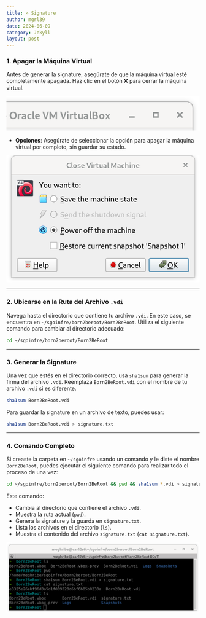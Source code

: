 ```yaml
---
title: ✍️ Signature
author: mgrl39
date: 2024-06-09
category: Jekyll
layout: post
---
```


### 1. **Apagar la Máquina Virtual**

Antes de generar la signature, asegúrate de que la máquina virtual esté completamente apagada. Haz clic en el botón ❌ para cerrar la máquina virtual.

<div style="text-align: center;">
    <img src="https://raw.githubusercontent.com/mgrl39/Born2BeRoot/main/steps/b2br_img_252.png" alt="Imagen 252"/>
</div>

- **Opciones**: Asegúrate de seleccionar la opción para apagar la máquina virtual por completo, sin guardar su estado.

![Imagen 253](https://raw.githubusercontent.com/mgrl39/Born2BeRoot/main/steps/b2br_img_253.png)

---

### 2. **Ubicarse en la Ruta del Archivo `.vdi`**

Navega hasta el directorio que contiene tu archivo `.vdi`. En este caso, se encuentra en `~/sgoinfre/born2beroot/Born2BeRoot`. Utiliza el siguiente comando para cambiar al directorio adecuado:

```bash
cd ~/sgoinfre/born2beroot/Born2BeRoot
```

---

### 3. **Generar la Signature**

Una vez que estés en el directorio correcto, usa `sha1sum` para generar la firma del archivo `.vdi`. Reemplaza `Born2BeRoot.vdi` con el nombre de tu archivo `.vdi` si es diferente.

```bash
sha1sum Born2BeRoot.vdi
```

Para guardar la signature en un archivo de texto, puedes usar:

```bash
sha1sum Born2BeRoot.vdi > signature.txt
```

---

### 4. **Comando Completo**

Si creaste la carpeta en `~/sgoinfre` usando un comando y le diste el nombre `Born2BeRoot`, puedes ejecutar el siguiente comando para realizar todo el proceso de una vez:

```bash
cd ~/sgoinfre/born2beroot/Born2BeRoot && pwd && sha1sum *.vdi > signature.txt && ls && cat signature.txt
```

Este comando:
- Cambia al directorio que contiene el archivo `.vdi`.
- Muestra la ruta actual (`pwd`).
- Genera la signature y la guarda en `signature.txt`.
- Lista los archivos en el directorio (`ls`).
- Muestra el contenido del archivo `signature.txt` (`cat signature.txt`).

![Imagen 254](https://raw.githubusercontent.com/mgrl39/Born2BeRoot/main/steps/b2br_img_254.png)
